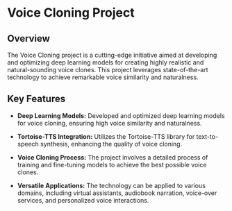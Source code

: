 # Voice Cloning Project

## Overview

The Voice Cloning project is a cutting-edge initiative aimed at developing and optimizing deep learning models for creating highly realistic and natural-sounding voice clones. This project leverages state-of-the-art technology to achieve remarkable voice similarity and naturalness.

## Key Features

- **Deep Learning Models:** Developed and optimized deep learning models for voice cloning, ensuring high voice similarity and naturalness.

- **Tortoise-TTS Integration:** Utilizes the Tortoise-TTS library for text-to-speech synthesis, enhancing the quality of voice cloning.

- **Voice Cloning Process:** The project involves a detailed process of training and fine-tuning models to achieve the best possible voice clones.

- **Versatile Applications:** The technology can be applied to various domains, including virtual assistants, audiobook narration, voice-over services, and personalized voice interactions.
